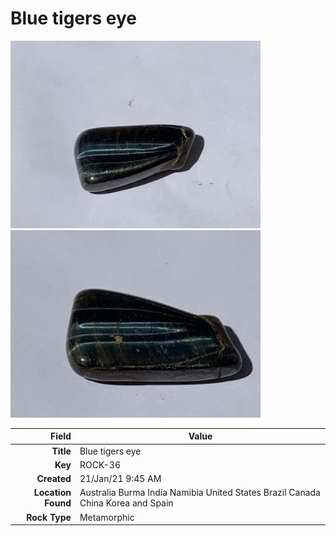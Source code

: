 # Blue tigers eye







<img height="300px" src="10067.jpg"/>
<img height="300px" src="10068.jpg"/>

|       Field | Value                   |
|------------:|-------------------------|
|   **Title** | Blue tigers eye |
|     **Key** | ROCK-36 |
| **Created** | 21/Jan/21 9:45 AM |
| **Location Found** | Australia Burma India Namibia United States Brazil Canada China Korea and Spain |
| **Rock Type** | Metamorphic |

        